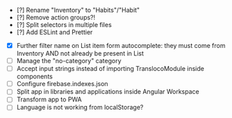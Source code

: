 - [?] Rename "Inventory" to "Habits"/"Habit"
- [?] Remove action groups?!
- [?] Split selectors in multiple files
- [?] Add ESLint and Prettier
- [x] Further filter name on List item form autocomplete: they must come from Inventory AND not already be present in List
- [ ] Manage the "no-category" category
- [ ] Accept input strings instead of importing TranslocoModule inside components
- [ ] Configure firebase.indexes.json
- [ ] Split app in libraries and applications inside Angular Workspace
- [ ] Transform app to PWA
- [ ] Language is not working from localStorage?
